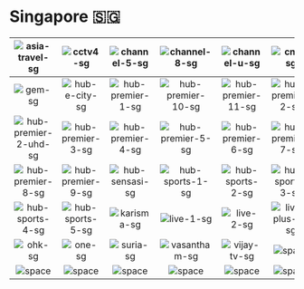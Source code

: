 # Singapore 🇸🇬

| ![asia-travel-sg] | ![cctv4-sg] | ![channel-5-sg] | ![channel-8-sg] | ![channel-u-sg] | ![cna-sg] |
|:---:|:---:|:---:|:---:|:---:|:---:|
| ![gem-sg] | ![hub-e-city-sg] | ![hub-premier-1-sg] | ![hub-premier-10-sg] | ![hub-premier-11-sg] | ![hub-premier-2-sg] |
| ![hub-premier-2-uhd-sg] | ![hub-premier-3-sg] | ![hub-premier-4-sg] | ![hub-premier-5-sg] | ![hub-premier-6-sg] | ![hub-premier-7-sg] |
| ![hub-premier-8-sg] | ![hub-premier-9-sg] | ![hub-sensasi-sg] | ![hub-sports-1-sg] | ![hub-sports-2-sg] | ![hub-sports-3-sg] |
| ![hub-sports-4-sg] | ![hub-sports-5-sg] | ![karisma-sg] | ![live-1-sg] | ![live-2-sg] | ![live-plus-1-sg] |
| ![ohk-sg] | ![one-sg] | ![suria-sg] | ![vasantham-sg] | ![vijay-tv-sg] | ![space] |
| ![space]| ![space]| ![space]| ![space]| ![space]| ![space]|


[asia-travel-sg]:asia-travel-sg.png
[cctv4-sg]:cctv4-sg.png
[channel-5-sg]:channel-5-sg.png
[channel-8-sg]:channel-8-sg.png
[channel-u-sg]:channel-u-sg.png
[cna-sg]:cna-sg.png
[gem-sg]:gem-sg.png
[hub-e-city-sg]:hub-e-city-sg.png
[hub-premier-1-sg]:hub-premier-1-sg.png
[hub-premier-10-sg]:hub-premier-10-sg.png
[hub-premier-11-sg]:hub-premier-11-sg.png
[hub-premier-2-sg]:hub-premier-2-sg.png
[hub-premier-2-uhd-sg]:hub-premier-2-uhd-sg.png
[hub-premier-3-sg]:hub-premier-3-sg.png
[hub-premier-4-sg]:hub-premier-4-sg.png
[hub-premier-5-sg]:hub-premier-5-sg.png
[hub-premier-6-sg]:hub-premier-6-sg.png
[hub-premier-7-sg]:hub-premier-7-sg.png
[hub-premier-8-sg]:hub-premier-8-sg.png
[hub-premier-9-sg]:hub-premier-9-sg.png
[hub-sensasi-sg]:hub-sensasi-sg.png
[hub-sports-1-sg]:hub-sports-1-sg.png
[hub-sports-2-sg]:hub-sports-2-sg.png
[hub-sports-3-sg]:hub-sports-3-sg.png
[hub-sports-4-sg]:hub-sports-4-sg.png
[hub-sports-5-sg]:hub-sports-5-sg.png
[karisma-sg]:karisma-sg.png
[live-1-sg]:live-1-sg.png
[live-2-sg]:live-2-sg.png
[live-plus-1-sg]:live-plus-1-sg.png
[ohk-sg]:ohk-sg.png
[one-sg]:one-sg.png
[suria-sg]:suria-sg.png
[vasantham-sg]:vasantham-sg.png
[vijay-tv-sg]:vijay-tv-sg.png

[space]:../../misc/space-1500.png

